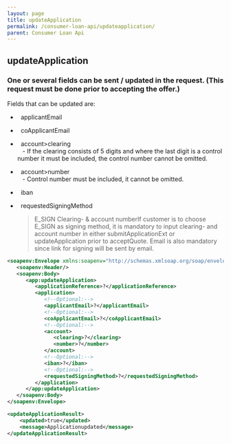 ```yaml
---
layout: page
title: updateApplication
permalink: /consumer-loan-api/updateapplication/
parent: Consumer Loan Api
---
```



## updateApplication 

### One or several fields can be sent / updated in the request. **(This request must be done prior to accepting the offer.)**

Fields that can be updated are:
-   applicantEmail
-   coApplicantEmail
-   account\>clearing  
     - If the clearing consists of 5 digits and where the last digit is
  a control number it must be included, the control number cannot be
  omitted.
-   account\>number  
     - Control number must be included, it cannot be omitted.
-   iban 
-   requestedSigningMethod

  > E_SIGN Clearing- & account numberIf customer is to choose E_SIGN as
  > signing method, it is mandatory to input clearing- and account
  > number in either submitApplicationExt or updateApplication prior to
  > acceptQuote. Email is also mandatory since link for signing will be
  > sent by email.

```xml
<soapenv:Envelope xmlns:soapenv="http://schemas.xmlsoap.org/soap/envelope/" xmlns:app="http://consumerloan.resurs.com/v1/msg/application">
   <soapenv:Header/>
   <soapenv:Body>
      <app:updateApplication>
         <applicationReference>?</applicationReference>
         <application>
            <!--Optional:-->
            <applicantEmail>?</applicantEmail>
            <!--Optional:-->
            <coApplicantEmail>?</coApplicantEmail>
            <!--Optional:-->
            <account>
               <clearing>?</clearing>
               <number>?</number>
            </account>
            <!--Optional:-->
            <iban>?</iban>
            <!--Optional:-->
            <requestedSigningMethod>?</requestedSigningMethod>
         </application>
      </app:updateApplication>
   </soapenv:Body>
</soapenv:Envelope>
```
```xml
<updateApplicationResult>
    <updated>true</updated>
    <message>Applicationupdated</message>
</updateApplicationResult>
```

